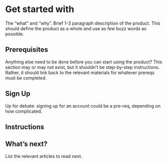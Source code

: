 # Get started with <product>

The “what” and “why”. Brief 1-3 paragraph description of the product. This should define the product as a whole and use as few buzz words as possible. 

## Prerequisites

Anything else need to be done before you can start using the product? This section may or may not exist, but it shouldn’t be step-by-step instructions. Rather, it should link back to the relevant materials for whatever prereqs must be completed.

## Sign Up

Up for debate: signing up for an account could be a pre-req, depending on how complicated.

## Instructions

## What’s next?

List the relevant articles to read next.
